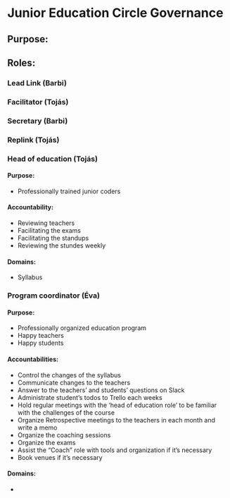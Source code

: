 # Junior Education Circle Governance

## Purpose:

## Roles:

### Lead Link (Barbi)
### Facilitator (Tojás)
### Secretary (Barbi)
### Replink (Tojás)

### Head of education (Tojás)

#### Purpose:
- Professionally trained junior coders

#### Accountability:
- Reviewing teachers
- Facilitating the exams
- Facilitating the standups
- Reviewing the stundes weekly

#### Domains:
- Syllabus 

### Program coordinator (Éva)

#### Purpose: 
- Professionally organized education program
- Happy teachers
- Happy students

#### Accountabilities:

- Control the changes of the syllabus
- Communicate changes to the teachers
- Answer to the teachers’ and students’ questions on Slack
- Administrate student’s todos to Trello each weeks
- Hold regular meetings with the ‘head of education role’ to be familiar with the challenges of the course
- Organize Retrospective meetings to the teachers in each month and write a memo
- Organize the coaching sessions
- Organize the exams
- Assist the “Coach” role with tools and organization if it’s necessary
- Book venues if it’s necessary

#### Domains: 
- 



